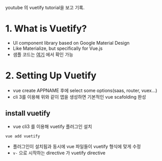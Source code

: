 youtube 의 vuetify tutorial을 보고 기록.

# 1. What is Vuetify?
- UI component library based on Google Material Design
- Like Materialize, but specifically for Vue.js
- 샘플 코드는 [여기](https://github.com/iamshaunjp/vuetify-playlist) 에서 확인 가능

# 2. Setting Up Vuetify
- vue create APPNAME
후에 select some options(saas, router, vuex...)
- cli 3를 이용해 위와 같이 앱을 생성하면 기본적인 vue scafolding 완성

## install vuetify
- vue cli3 를 이용해 vuetify 플러그인 설치
```
vue add vuetify
```
- 플러그인이 설치됨과 동시에 vue 파일들이 vuetify 형식에 맞게 수정
- `v-` 으로 시작하는 directive 가 vuetify directive
